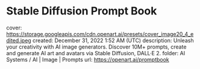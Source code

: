 # Stable Diffusion Prompt Book

cover: https://storage.googleapis.com/cdn.openart.ai/presets/cover_image20_4_edited.jpeg
created: December 31, 2022 1:52 AM (UTC)
description: Unleash your creativity with AI image generators. Discover 10M+ prompts, create and generate AI art and avatars via Stable Diffusion, DALL·E 2.
folder: AI Systems / AI | Image | Prompts
url: https://openart.ai/promptbook